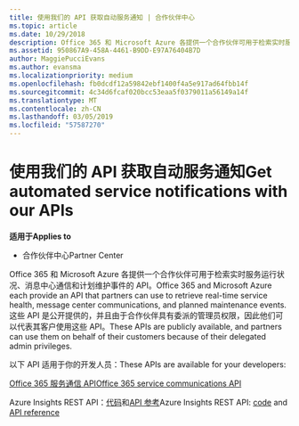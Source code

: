 ```yaml
---
title: 使用我们的 API 获取自动服务通知 | 合作伙伴中心
ms.topic: article
ms.date: 10/29/2018
description: Office 365 和 Microsoft Azure 各提供一个合作伙伴可用于检索实时服务运行状况、消息中心通信和计划维护事件的 API。
ms.assetid: 950867A9-458A-4461-B9DD-E97A76404B7D
author: MaggiePucciEvans
ms.author: evansma
ms.localizationpriority: medium
ms.openlocfilehash: fb0dcdf12a59842ebf1400f4a5e917ad64fbb14f
ms.sourcegitcommit: 4c34d6fcaf020bcc53eaa5f0379011a56149a14f
ms.translationtype: MT
ms.contentlocale: zh-CN
ms.lasthandoff: 03/05/2019
ms.locfileid: "57587270"
---
```

# <a name="get-automated-service-notifications-with-our-apis"></a><span data-ttu-id="38872-103">使用我们的 API 获取自动服务通知</span><span class="sxs-lookup"><span data-stu-id="38872-103">Get automated service notifications with our APIs</span></span>

<span data-ttu-id="38872-104">**适用于**</span><span class="sxs-lookup"><span data-stu-id="38872-104">**Applies to**</span></span>

-  <span data-ttu-id="38872-105">合作伙伴中心</span><span class="sxs-lookup"><span data-stu-id="38872-105">Partner Center</span></span>

<span data-ttu-id="38872-106">Office 365 和 Microsoft Azure 各提供一个合作伙伴可用于检索实时服务运行状况、消息中心通信和计划维护事件的 API。</span><span class="sxs-lookup"><span data-stu-id="38872-106">Office 365 and Microsoft Azure each provide an API that partners can use to retrieve real-time service health, message center communications, and planned maintenance events.</span></span> <span data-ttu-id="38872-107">这些 API 是公开提供的，并且由于合作伙伴具有委派的管理员权限，因此他们可以代表其客户使用这些 API。</span><span class="sxs-lookup"><span data-stu-id="38872-107">These APIs are publicly available, and partners can use them on behalf of their customers because of their delegated admin privileges.</span></span>

<span data-ttu-id="38872-108">以下 API 适用于你的开发人员：</span><span class="sxs-lookup"><span data-stu-id="38872-108">These APIs are available for your developers:</span></span>

[<span data-ttu-id="38872-109">Office 365 服务通信 API</span><span class="sxs-lookup"><span data-stu-id="38872-109">Office 365 service communications API</span></span>](https://go.microsoft.com/fwlink/p/?LinkId=616899)

<span data-ttu-id="38872-110">Azure Insights REST API：[代码](https://go.microsoft.com/fwlink/p/?LinkId=617299)和[API 参考](https://go.microsoft.com/fwlink/p/?LinkId=617300)</span><span class="sxs-lookup"><span data-stu-id="38872-110">Azure Insights REST API: [code](https://go.microsoft.com/fwlink/p/?LinkId=617299) and [API reference](https://go.microsoft.com/fwlink/p/?LinkId=617300)</span></span>

 

 



